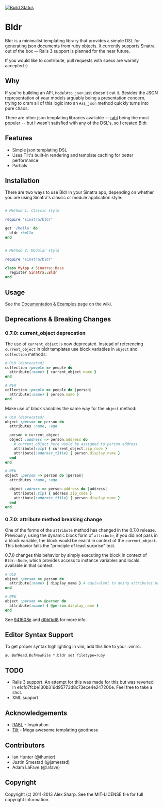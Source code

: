 [![Build Status](https://travis-ci.org/ajsharp/bldr.png)](https://travis-ci.org/ajsharp/bldr)


# Bldr

Bldr is a minimalist templating library that provides a simple DSL for generating
json documents from ruby objects. It currently supports Sinatra out of
the box -- Rails 3 support is planned for the near future.

If you would like to contribute, pull requests with specs are warmly accepted :)

## Why

If you're building an API, `Model#to_json` just doesn't cut it. Besides the JSON
representation of your models arguably being a presentation concern, trying
to cram all of this logic into an `#as_json` method quickly turns into pure chaos.

There are other json templating libraries available -- [rabl](http://github.com/nesquena/rabl) being the most popular -- but I wasn't satisfied with any of the DSL's, so I created Bldr.

## Features

* Simple json templating DSL
* Uses Tilt's built-in rendering and template caching for better performance
* Partials

## Installation

There are two ways to use Bldr in your Sinatra app, depending on whether
you are using Sinatra's classic or module application style:

```ruby

# Method 1: Classic style

require 'sinatra/bldr'

get '/hello' do
  bldr :hello
end


# Method 2: Modular style

require 'sinatra/bldr'

class MyApp < Sinatra::Base
  register Sinatra::Bldr
end
```

## Usage

See the [Documentation & Examples](https://github.com/ajsharp/bldr/wiki/Documentation-&-Examples) page on the wiki.

## Deprecations & Breaking Changes

### 0.7.0: current_object deprecation

The use of `current_object` is now deprecated. Instead of referencing `current_object` in bldr templates
use block variables in `object` and `collection` methods:

```ruby
# OLD (deprecated)
collection :people => people do
  attribute(:name) { current_object.name }
end

# NEW
collection :people => people do |person|
  attribute(:name) { person.name }
end
```

Make use of block variables the same way for the `object` method:

```ruby
# OLD (deprecated)
object :person => person do
  attributes :name, :age

  person = current_object
  object :address => person.address do
    # current_object here would be assigned to person.address
    attribute(:zip) { current_object.zip_code }
    attribute(:address_title) { person.display_name }
  end
end

# NEW
object :person => person do |person|
  attributes :name, :age

  object :adress => person.address do |address|
    attribute(:zip) { address.zip_code }
    attribute(:address_title) { person.display_name }
  end
end
```

### 0.7.0: attribute method breaking change

One of the forms of the `attribute` method has changed in the 0.7.0 release.
Previously, using the dynamic block form of `attribute`, if you did not pass
in a block variable, the block would be eval'd in context of the `current_object`.
This behavior fails the "principle of least surprise" test.

0.7.0 changes this behavior by simply executing the block in context of `Bldr::Node`, which provides
access to instance variables and locals available in that context.

```ruby
# OLD
object :person => person do
  attribute(:name) { display_name } # equivalent to doing attribute(:name) { |person| person.display_name }
end

# NEW
object :person => @person do
  attribute(:name) { @person.display_name }
end
```

See [941608e](https://github.com/ajsharp/bldr/commit/d0bfbd8) and [d0bfbd8](https://github.com/ajsharp/bldr/commit/d0bfbd8) for more info.

## Editor Syntax Support

To get proper syntax highlighting in vim, add this line to your .vimrc:

```
au BufRead,BufNewFile *.bldr set filetype=ruby
```

## TODO

* Rails 3 support.  An attempt for this was made for this but was reverted in e1cfd7fcbe130b316d95773d8c73ece4e247200e.  Feel free to take a shot.
* XML support

## Acknowledgements

* [RABL](http://github.com/nesquena/rabl) - Inspiration
* [Tilt](https://github.com/rtomayko/tilt) - Mega awesome templating goodness

## Contributors

* Ian Hunter (@ihunter)
* Justin Smestad (@jsmestad)
* Adam LaFave (@lafave)

## Copyright

Copyright (c) 2011-2013 Alex Sharp. See the MIT-LICENSE file for full
copyright information.
